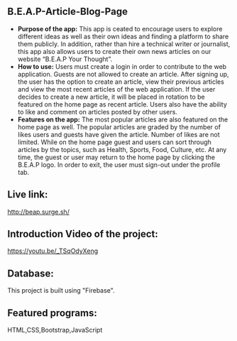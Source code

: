 ## B.E.A.P-Article-Blog-Page
* **Purpose of the app:** 
   This app is ceated to encourage users to explore different ideas as well as their own ideas and finding a platform to share them publicly. In addition, rather than hire a technical writer or journalist, this app also allows users to create their own news articles on our website “B.E.A.P Your Thought”. 
* **How to use:**
   Users must create a login in order to contribute to the web application. Guests are not allowed to create an article. After signing up, the user has the option to create an article, view their previous articles and view the most recent articles of the web application. If the user decides to create a new article, it will be placed in rotation to be featured on the home page as recent article. Users also have the ability to like and comment on articles posted by other users.
* **Features on the app:**
    The most popular articles are also featured on the home page as well. The popular articles are graded by the number of likes users and guests have given the article. Number of likes are not limited. While on the home page guest and users can sort through articles by the topics, such as Health, Sports, Food, Culture, etc. At any time, the guest or user may return to the home page by clicking the B.E.A.P logo. In order to exit, the user must sign-out under the profile tab. 
   
## Live link: 
http://beap.surge.sh/

## Introduction Video of the project: 
https://youtu.be/_TSqOdyXeng

## Database: 
This project is built using "Firebase".
## Featured programs: 
HTML,CSS,Bootstrap,JavaScript


  
